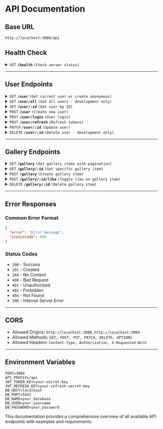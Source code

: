 # API Documentation

## Base URL
`http://localhost:3000/api`

## Health Check

<details>
<summary><code>GET</code> <code><b>/health</b></code> <code>(Check server status)</code></summary>

### Response
```json
{
  "status": "OK",
  "timestamp": 1700000000000,
  "uptime": 3600
}
```

</details>

---

## User Endpoints

<details>
<summary><code>GET</code> <code><b>/user</b></code> <code>(Get current user or create anonymous)</code></summary>

### Description
Returns the current authenticated user. If no authentication header is provided, creates an anonymous user.

### Headers
- Optional: `Authorization: Bearer <token>`

### Response
```json
{
  "id": "abc123",
  "name": "Anonymous User",
  "login": null,
  "version": 1,
  "createdAt": 1700000000,
  "updatedAt": 1700000000
}
```

</details>

<details>
<summary><code>GET</code> <code><b>/user/all</b></code> <code>(Get all users - development only)</code></summary>

### Description
Returns all users. Disabled in production environment.

### Headers
- Required: `Authorization: Bearer <token>`

### Response
```json
[
  {
    "id": "abc123",
    "name": "John Doe",
    "login": "johndoe",
    "version": 1,
    "createdAt": 1700000000,
    "updatedAt": 1700000000
  }
]
```

</details>

<details>
<summary><code>GET</code> <code><b>/user/:id</b></code> <code>(Get user by ID)</code></summary>

### Parameters
- `id` (path) - User ID

### Response
```json
{
  "id": "abc123",
  "name": "John Doe",
  "login": "johndoe",
  "version": 1,
  "createdAt": 1700000000,
  "updatedAt": 1700000000
}
```

</details>

<details>
<summary><code>POST</code> <code><b>/user</b></code> <code>(Create new user)</code></summary>

### Body
```json
{
  "name": "John Doe",
  "login": "johndoe",
  "password": "securePassword123!"
}
```

### Response
```json
{
  "id": "abc123",
  "name": "John Doe",
  "login": "johndoe",
  "version": 1,
  "createdAt": 1700000000,
  "updatedAt": 1700000000
}
```

</details>

<details>
<summary><code>POST</code> <code><b>/user/login</b></code> <code>(User login)</code></summary>

### Body
```json
{
  "login": "johndoe",
  "password": "securePassword123!"
}
```

### Response
```json
{
  "accessToken": "eyJhbGciOi...",
  "refreshToken": "eyJhbGciOi...",
  "user": {
    "id": "abc123",
    "name": "John Doe",
    "login": "johndoe",
    "version": 1,
    "createdAt": 1700000000,
    "updatedAt": 1700000000
  }
}
```

</details>

<details>
<summary><code>POST</code> <code><b>/user/refresh</b></code> <code>(Refresh tokens)</code></summary>

### Body
```json
{
  "refreshToken": "eyJhbGciOi..."
}
```

### Response
```json
{
  "accessToken": "eyJhbGciOi...",
  "refreshToken": "eyJhbGciOi..."
}
```

</details>

<details>
<summary><code>PATCH</code> <code><b>/user/:id</b></code> <code>(Update user)</code></summary>

### Parameters
- `id` (path) - User ID

### Headers
- Required: `Authorization: Bearer <token>` OR include current password in body

### Body
```json
{
  "password": "currentPassword",
  "newPassword": "newSecurePassword123!",
  "name": "John Updated",
  "login": "johnupdated"
}
```

### Response
```json
{
  "id": "abc123",
  "name": "John Updated",
  "login": "johnupdated",
  "version": 2,
  "createdAt": 1700000000,
  "updatedAt": 1700001000
}
```

</details>

<details>
<summary><code>DELETE</code> <code><b>/user/:id</b></code> <code>(Delete user - development only)</code></summary>

### Parameters
- `id` (path) - User ID

### Response
- Status: `204 No Content`

</details>

---

## Gallery Endpoints

<details>
<summary><code>GET</code> <code><b>/gallery</b></code> <code>(Get gallery items with pagination)</code></summary>

### Query Parameters
- `page` (optional) - Page number (default: 1)
- `limit` (optional) - Items per page (default: 10, max: 100)
- `user_id` (optional) - Filter by user ID

### Response
```json
[
  {
    "id": 1,
    "user_id": "abc123",
    "thumbnail": "https://example.com/thumb1.jpg",
    "props": { "title": "Artwork 1", "category": "digital" },
    "likes": ["user1", "user2"],
    "views": 150,
    "created_at": 1700000000
  }
]
```

</details>

<details>
<summary><code>GET</code> <code><b>/gallery/:id</b></code> <code>(Get specific gallery item)</code></summary>

### Parameters
- `id` (path) - Gallery item ID

### Response
```json
{
  "id": 1,
  "user_id": "abc123",
  "thumbnail": "https://example.com/thumb1.jpg",
  "props": { "title": "Artwork 1", "category": "digital" },
  "likes": ["user1", "user2"],
  "views": 150,
  "created_at": 1700000000
}
```

</details>

<details>
<summary><code>POST</code> <code><b>/gallery</b></code> <code>(Create gallery item)</code></summary>

### Headers
- Required: `Authorization: Bearer <token>`

### Body
```json
{
  "thumbnail": "https://example.com/thumb1.jpg",
  "props": { "title": "New Artwork", "category": "painting" }
}
```

### Response
```json
{
  "id": 1,
  "user_id": "abc123",
  "thumbnail": "https://example.com/thumb1.jpg",
  "props": { "some" },
  "likes": [],
  "views": 0,
  "created_at": 1700000000
}
```

</details>

<details>
<summary><code>POST</code> <code><b>/gallery/:id/like</b></code> <code>(Toggle like on gallery item)</code></summary>

### Parameters
- `id` (path) - Gallery item ID

### Headers
- Required: `Authorization: Bearer <token>`

### Response
```json
{
  "id": 1,
  "user_id": "abc123",
  "thumbnail": "https://example.com/thumb1.jpg",
  "props": { "some" },
  "likes": ["user1", "user2", "current_user"],
  "views": 150,
  "created_at": 1700000000
}
```

</details>

<details>
<summary><code>DELETE</code> <code><b>/gallery/:id</b></code> <code>(Delete gallery item)</code></summary>

### Parameters
- `id` (path) - Gallery item ID

### Headers
- Required: `Authorization: Bearer <token>`

### Response
- Status: `204 No Content`

</details>

---

## Error Responses

### Common Error Format
```json
{
  "error": "Error message",
  "statusCode": 400
}
```

### Status Codes
- `200` - Success
- `201` - Created
- `204` - No Content
- `400` - Bad Request
- `401` - Unauthorized
- `403` - Forbidden
- `404` - Not Found
- `500` - Internal Server Error

---

## CORS
- Allowed Origins: `http://localhost:3000`, `http://localhost:3004`
- Allowed Methods: `GET, POST, PUT, PATCH, DELETE, OPTIONS`
- Allowed Headers: `Content-Type, Authorization, X-Requested-With`

---

## Environment Variables
```env
PORT=3004
API_PREFIX=/api
JWT_TOKEN_KEY=your-secret-key
JWT_REFRESH_KEY=your-refresh-secret-key
DB_HOST=localhost
DB_PORT=5432
DB_NAME=your_database
DB_USER=your_username
DB_PASSWORD=your_password
```

This documentation provides a comprehensive overview of all available API endpoints with examples and requirements.
